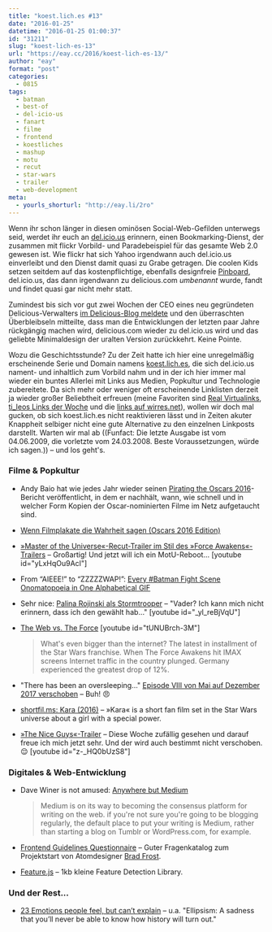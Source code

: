 ```yaml
---
title: "koest.lich.es #13"
date: "2016-01-25"
datetime: "2016-01-25 01:00:37"
id: "31211"
slug: "koest-lich-es-13"
url: "https://eay.cc/2016/koest-lich-es-13/"
author: "eay"
format: "post"
categories:
  - 0815
tags:
  - batman
  - best-of
  - del-icio-us
  - fanart
  - filme
  - frontend
  - koestliches
  - mashup
  - motu
  - recut
  - star-wars
  - trailer
  - web-development
meta:
  - yourls_shorturl: "http://eay.li/2ro"
---
```


Wenn ihr schon länger in diesen ominösen Social-Web-Gefilden unterwegs seid, werdet ihr euch an [del.icio.us](http://del.icio.us) erinnern, einen Bookmarking-Dienst, der zusammen mit flickr Vorbild- und Paradebeispiel für das gesamte Web 2.0 gewesen ist. Wie flickr hat sich Yahoo irgendwann auch del.icio.us einverleibt und den Dienst damit quasi zu Grabe getragen. Die coolen Kids setzen seitdem auf das kostenpflichtige, ebenfalls designfreie [Pinboard](https://pinboard.in/), del.icio.us, das dann irgendwann zu delicious.com _umbenannt_ wurde, fandt und findet quasi gar nicht mehr statt.

Zumindest bis sich vor gut zwei Wochen der CEO eines neu gegründeten Delicious-Verwalters [im Delicious-Blog meldete](http://blog.delicious.com/2016/01/delicious-changes/) und den überraschten Überbleibseln mitteilte, dass man die Entwicklungen der letzten paar Jahre rückgängig machen wird, delicious.com wieder zu del.icio.us wird und das geliebte Minimaldesign der uralten Version zurückkehrt. Keine Pointe.

Wozu die Geschichtsstunde? Zu der Zeit hatte ich hier eine unregelmäßig erscheinende Serie und Domain namens [koest.lich.es](//eay.cc/tag/koestliches/), die sich del.icio.us nament- und inhaltlich zum Vorbild nahm und in der ich hier immer mal wieder ein buntes Allerlei mit Links aus Medien, Popkultur und Technologie zubereitete. Da sich mehr oder weniger oft erscheinende Linklisten derzeit ja wieder großer Beliebtheit erfreuen (meine Favoriten sind [Real Virtualinks](http://realvirtuality.info/), [ti\_leos Links der Woche](https://tileo.wordpress.com/) und die [links auf wirres.net](http://wirres.net/)), wollen wir doch mal gucken, ob sich koest.lich.es nicht reaktivieren lässt und in Zeiten akuter Knappheit selbiger nicht eine gute Alternative zu den einzelnen Linkposts darstellt. Warten wir mal ab ((Funfact: Die letzte Ausgabe ist vom 04.06.2009, die vorletzte vom 24.03.2008. Beste Voraussetzungen, würde ich sagen.)) – und los geht's.

### Filme & Popkultur

- Andy Baio hat wie jedes Jahr wieder seinen [Pirating the Oscars 2016](http://waxy.org/2016/01/pirating_the_oscars_2016/)\-Bericht veröffentlicht, in dem er nachhält, wann, wie schnell und in welcher Form Kopien der Oscar-nominierten Filme im Netz aufgetaucht sind.
- [Wenn Filmplakate die Wahrheit sagen (Oscars 2016 Edition)](http://interweb3000.de/2016/01/19/wenn-filmplakate-die-wahrheit-sagen-oscars-2016-edition/)
- [»Master of the Universe«-Recut-Trailer im Stil des »Force Awakens«-Trailers](https://www.youtube.com/watch?v=yLxHqOu9AcI) – Großartig! Und jetzt will ich ein MotU-Reboot... \[youtube id="yLxHqOu9AcI"\]
- From “AIEEE!” to “ZZZZZWAP!”: [Every #Batman Fight Scene Onomatopoeia in One Alphabetical GIF](http://www.fastcocreate.com/3055253/gif-of-the-day/every-batman-fight-scene-onomatopoeia-in-one-alphabetical-gif)
- Sehr nice: [Palina Rojinski als Stormtrooper](https://www.youtube.com/watch?v=_yl_reBjVqU) – "Vader? Ich kann mich nicht erinnern, dass ich den gewählt hab..." \[youtube id="\_yl\_reBjVqU"\]
- [The Web vs. The Force](https://www.youtube.com/watch?v=tUNUBrch-3M) \[youtube id="tUNUBrch-3M"\]
    
    > What's even bigger than the internet? The latest in installment of the Star Wars franchise. When The Force Awakens hit IMAX screens Internet traffic in the country plunged. Germany experienced the greatest drop of 12%.
    
- "There has been an oversleeping..." [Episode VIII von Mai auf Dezember 2017 verschoben](http://www.moviepilot.de/news/stars-wars-8-kinostart-verschoben-moge-die-macht-mit-uns-sein-165024) – Buh! 😠
- [shortfil.ms: Kara (2016)](http://shortfil.ms/film/kara-2016) – »Kara« is a short fan film set in the Star Wars universe about a girl with a special power.
- [»The Nice Guys«-Trailer](https://www.youtube.com/watch?v=z-_HQ0bUzS8) – Diese Woche zufällig gesehen und darauf freue ich mich jetzt sehr. Und der wird auch bestimmt nicht verschoben. 😌 \[youtube id="z-\_HQ0bUzS8"\]

### Digitales & Web-Entwicklung

- Dave Winer is not amused: [Anywhere but Medium](http://scripting.com/liveblog/users/davewiner/2016/01/20/0900.html)
    
    > Medium is on its way to becoming the consensus platform for writing on the web. if you're not sure you're going to be blogging regularly, the default place to put your writing is Medium, rather than starting a blog on Tumblr or WordPress.com, for example.
    
- [Frontend Guidelines Questionnaire](https://github.com/bradfrost/frontend-guidelines-questionnaire/blob/master/README.md) – Guter Fragenkatalog zum Projektstart von Atomdesigner [Brad Frost](http://bradfrost.com/).
- [Feature.js](http://featurejs.com/) – 1kb kleine Feature Detection Library.

### Und der Rest...

- [23 Emotions people feel, but can’t explain](http://caseypugh.tumblr.com/post/136496804443/23-emotions-people-feel-but-cant-explain) – u.a. "Ellipsism: A sadness that you’ll never be able to know how history will turn out."

